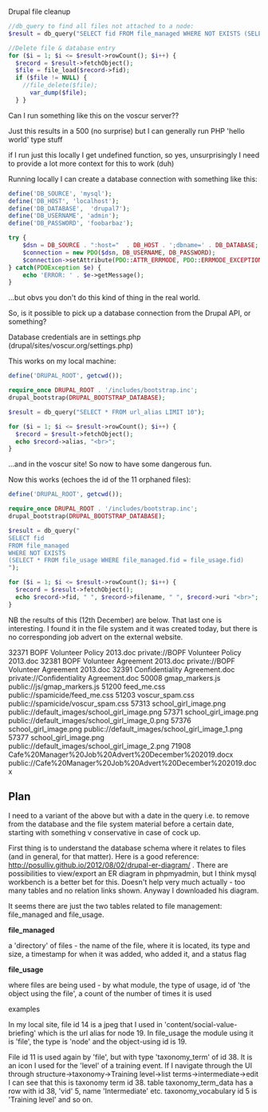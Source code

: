 Drupal file cleanup

```php
//db_query to find all files not attached to a node:
$result = db_query("SELECT fid FROM file_managed WHERE NOT EXISTS (SELECT * FROM file_usage WHERE file_managed.fid = file_usage.fid) ");

//Delete file & database entry
for ($i = 1; $i <= $result->rowCount(); $i++) {
  $record = $result->fetchObject();
  $file = file_load($record->fid);
  if ($file != NULL) {
    //file_delete($file);
      var_dump($file);
  } }
```

Can I run something like this on the voscur server??

Just this results in a 500 (no surprise) but I can generally run PHP 'hello world' type stuff

if I run just this locally I get undefined function, so yes, unsurprisingly I need to provide a lot more context for this to work (duh)

Running locally I can create a database connection with something like this:

```php
define('DB_SOURCE', 'mysql');
define('DB_HOST', 'localhost');
define('DB_DATABASE',  'drupal7');
define('DB_USERNAME', 'admin');
define('DB_PASSWORD', 'foobarbaz');

try {
	$dsn = DB_SOURCE . ":host="  . DB_HOST . ';dbname=' . DB_DATABASE;
	$connection = new PDO($dsn, DB_USERNAME, DB_PASSWORD);
	$connection->setAttribute(PDO::ATTR_ERRMODE, PDO::ERRMODE_EXCEPTION);
} catch(PDOException $e) {
	echo 'ERROR: ' . $e->getMessage();
}
```

...but obvs you don't do this kind of thing in the real world.

So, is it possible to pick up a database connection from the Drupal API, or something?

Database credentials are in settings.php (drupal/sites/voscur.org/settings.php)

This works on my local machine:

```php
define('DRUPAL_ROOT', getcwd());

require_once DRUPAL_ROOT . '/includes/bootstrap.inc';
drupal_bootstrap(DRUPAL_BOOTSTRAP_DATABASE);

$result = db_query("SELECT * FROM url_alias LIMIT 10");

for ($i = 1; $i <= $result->rowCount(); $i++) {
  $record = $result->fetchObject();
  echo $record->alias, "<br>";
}
```

...and in the voscur site! So now to have some dangerous fun.

Now this works (echoes the id of the 11 orphaned files):

```php
define('DRUPAL_ROOT', getcwd());

require_once DRUPAL_ROOT . '/includes/bootstrap.inc';
drupal_bootstrap(DRUPAL_BOOTSTRAP_DATABASE);

$result = db_query("
SELECT fid 
FROM file_managed 
WHERE NOT EXISTS 
(SELECT * FROM file_usage WHERE file_managed.fid = file_usage.fid)
");

for ($i = 1; $i <= $result->rowCount(); $i++) {
  $record = $result->fetchObject();
  echo $record->fid, " ", $record->filename, " ", $record->uri "<br>";  
}
```

NB the results of this (12th December) are below. That last one is interesting. I found it in the file system and it was created today, but there is no corresponding job advert on the external website.

32371 BOPF Volunteer Policy 2013.doc private://BOPF Volunteer Policy 2013.doc
32381 BOPF Volunteer Agreement 2013.doc private://BOPF Volunteer Agreement 2013.doc
32391 Confidentiality Agreement.doc private://Confidentiality Agreement.doc
50008 gmap_markers.js public://js/gmap_markers.js
51200 feed_me.css public://spamicide/feed_me.css
51203 voscur_spam.css public://spamicide/voscur_spam.css
57313 school_girl_image.png public://default_images/school_girl_image.png
57371 school_girl_image.png public://default_images/school_girl_image_0.png
57376 school_girl_image.png public://default_images/school_girl_image_1.png
57377 school_girl_image.png public://default_images/school_girl_image_2.png
71908 Cafe%20Manager%20Job%20Advert%20December%202019.docx public://Cafe%20Manager%20Job%20Advert%20December%202019.docx 



## Plan

I need to a variant of the above but with a date in the query i.e. to remove from the database and the file system material before a certain date, starting with something v conservative in case of cock up.

First thing is to understand the database schema where it relates to files (and in general, for that matter). Here is a good reference:  http://posulliv.github.io/2012/08/02/drupal-er-diagram/ . There are possibilities to view/export an ER diagram in phpmyadmin, but I think mysql workbench is a better bet for this. Doesn't help very much actually - too many tables and no relation links shown. Anyway I downloaded his diagram.

It seems there are just the two tables related to file management: file_managed and file_usage.

**file_managed** 

a 'directory' of files - the name of the file, where it is located, its type and size, a timestamp for when it was added, who added it, and a status flag

**file_usage**

where files are being used - by what module, the type of usage, id of 'the object using the file', a count of the number of times it is used

examples

In my local site, file id 14 is a jpeg that I used in 'content/social-value-briefing' which is the url alias for node 19. In file_usage the module using it is 'file', the type is 'node' and the object-using id is 19.

File id 11 is used again by 'file', but with type 'taxonomy_term' of id 38. It is an icon I used for the 'level' of a training event. If I navigate through the UI through structure->taxonomy->Training level->list terms->intermediate->edit I can see that this is taxonomy term id 38. table taxonomy_term_data has a row with id 38, 'vid' 5, name 'Intermediate' etc. taxonomy_vocabulary id 5 is 'Training level' and so on.

